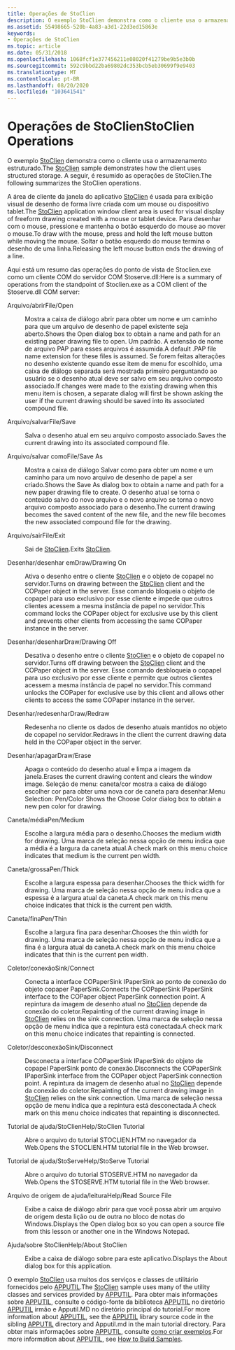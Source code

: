 ```yaml
---
title: Operações de StoClien
description: O exemplo StoClien demonstra como o cliente usa o armazenamento estruturado. A seguir, é resumido as operações de StoClien.
ms.assetid: 55498665-520b-4a83-a3d1-22d3ed15863e
keywords:
- Operações de StoClien
ms.topic: article
ms.date: 05/31/2018
ms.openlocfilehash: 1068fcf1e377456211e08020f41279be9b5e3b0b
ms.sourcegitcommit: 592c9bbd22ba69802dc353bcb5eb30699f9e9403
ms.translationtype: MT
ms.contentlocale: pt-BR
ms.lasthandoff: 08/20/2020
ms.locfileid: "103641541"
---
```

# <a name="stoclien-operations"></a><span data-ttu-id="eb0cf-105">Operações de StoClien</span><span class="sxs-lookup"><span data-stu-id="eb0cf-105">StoClien Operations</span></span>

<span data-ttu-id="eb0cf-106">O exemplo [StoClien](structured-storage-client-sample--stoclien-.md) demonstra como o cliente usa o armazenamento estruturado.</span><span class="sxs-lookup"><span data-stu-id="eb0cf-106">The [StoClien](structured-storage-client-sample--stoclien-.md) sample demonstrates how the client uses structured storage.</span></span> <span data-ttu-id="eb0cf-107">A seguir, é resumido as operações de StoClien.</span><span class="sxs-lookup"><span data-stu-id="eb0cf-107">The following summarizes the StoClien operations.</span></span>

<span data-ttu-id="eb0cf-108">A área de cliente da janela do aplicativo [StoClien](structured-storage-client-sample--stoclien-.md) é usada para exibição visual de desenho de forma livre criada com um mouse ou dispositivo tablet.</span><span class="sxs-lookup"><span data-stu-id="eb0cf-108">The [StoClien](structured-storage-client-sample--stoclien-.md) application window client area is used for visual display of freeform drawing created with a mouse or tablet device.</span></span> <span data-ttu-id="eb0cf-109">Para desenhar com o mouse, pressione e mantenha o botão esquerdo do mouse ao mover o mouse.</span><span class="sxs-lookup"><span data-stu-id="eb0cf-109">To draw with the mouse, press and hold the left mouse button while moving the mouse.</span></span> <span data-ttu-id="eb0cf-110">Soltar o botão esquerdo do mouse termina o desenho de uma linha.</span><span class="sxs-lookup"><span data-stu-id="eb0cf-110">Releasing the left mouse button ends the drawing of a line.</span></span>

<span data-ttu-id="eb0cf-111">Aqui está um resumo das operações do ponto de vista de Stoclien.exe como um cliente COM do servidor COM Stoserve.dll:</span><span class="sxs-lookup"><span data-stu-id="eb0cf-111">Here is a summary of operations from the standpoint of Stoclien.exe as a COM client of the Stoserve.dll COM server:</span></span>

<dl> <dt>

<span data-ttu-id="eb0cf-112"><span id="File_Open"></span><span id="file_open"></span><span id="FILE_OPEN"></span>Arquivo/abrir</span><span class="sxs-lookup"><span data-stu-id="eb0cf-112"><span id="File_Open"></span><span id="file_open"></span><span id="FILE_OPEN"></span>File/Open</span></span>
</dt> <dd>

<span data-ttu-id="eb0cf-113">Mostra a caixa de diálogo abrir para obter um nome e um caminho para que um arquivo de desenho de papel existente seja aberto.</span><span class="sxs-lookup"><span data-stu-id="eb0cf-113">Shows the Open dialog box to obtain a name and path for an existing paper drawing file to open.</span></span> <span data-ttu-id="eb0cf-114">Um padrão. A extensão de nome de arquivo PAP para esses arquivos é assumida.</span><span class="sxs-lookup"><span data-stu-id="eb0cf-114">A default .PAP file name extension for these files is assumed.</span></span> <span data-ttu-id="eb0cf-115">Se forem feitas alterações no desenho existente quando esse item de menu for escolhido, uma caixa de diálogo separada será mostrada primeiro perguntando ao usuário se o desenho atual deve ser salvo em seu arquivo composto associado.</span><span class="sxs-lookup"><span data-stu-id="eb0cf-115">If changes were made to the existing drawing when this menu item is chosen, a separate dialog will first be shown asking the user if the current drawing should be saved into its associated compound file.</span></span>

</dd> <dt>

<span data-ttu-id="eb0cf-116"><span id="File_Save"></span><span id="file_save"></span><span id="FILE_SAVE"></span>Arquivo/salvar</span><span class="sxs-lookup"><span data-stu-id="eb0cf-116"><span id="File_Save"></span><span id="file_save"></span><span id="FILE_SAVE"></span>File/Save</span></span>
</dt> <dd>

<span data-ttu-id="eb0cf-117">Salva o desenho atual em seu arquivo composto associado.</span><span class="sxs-lookup"><span data-stu-id="eb0cf-117">Saves the current drawing into its associated compound file.</span></span>

</dd> <dt>

<span data-ttu-id="eb0cf-118"><span id="File_Save_As"></span><span id="file_save_as"></span><span id="FILE_SAVE_AS"></span>Arquivo/salvar como</span><span class="sxs-lookup"><span data-stu-id="eb0cf-118"><span id="File_Save_As"></span><span id="file_save_as"></span><span id="FILE_SAVE_AS"></span>File/Save As</span></span>
</dt> <dd>

<span data-ttu-id="eb0cf-119">Mostra a caixa de diálogo Salvar como para obter um nome e um caminho para um novo arquivo de desenho de papel a ser criado.</span><span class="sxs-lookup"><span data-stu-id="eb0cf-119">Shows the Save As dialog box to obtain a name and path for a new paper drawing file to create.</span></span> <span data-ttu-id="eb0cf-120">O desenho atual se torna o conteúdo salvo do novo arquivo e o novo arquivo se torna o novo arquivo composto associado para o desenho.</span><span class="sxs-lookup"><span data-stu-id="eb0cf-120">The current drawing becomes the saved content of the new file, and the new file becomes the new associated compound file for the drawing.</span></span>

</dd> <dt>

<span data-ttu-id="eb0cf-121"><span id="File_Exit"></span><span id="file_exit"></span><span id="FILE_EXIT"></span>Arquivo/sair</span><span class="sxs-lookup"><span data-stu-id="eb0cf-121"><span id="File_Exit"></span><span id="file_exit"></span><span id="FILE_EXIT"></span>File/Exit</span></span>
</dt> <dd>

<span data-ttu-id="eb0cf-122">Sai de [StoClien](structured-storage-client-sample--stoclien-.md).</span><span class="sxs-lookup"><span data-stu-id="eb0cf-122">Exits [StoClien](structured-storage-client-sample--stoclien-.md).</span></span>

</dd> <dt>

<span data-ttu-id="eb0cf-123"><span id="Draw_Drawing_On"></span><span id="draw_drawing_on"></span><span id="DRAW_DRAWING_ON"></span>Desenhar/desenhar em</span><span class="sxs-lookup"><span data-stu-id="eb0cf-123"><span id="Draw_Drawing_On"></span><span id="draw_drawing_on"></span><span id="DRAW_DRAWING_ON"></span>Draw/Drawing On</span></span>
</dt> <dd>

<span data-ttu-id="eb0cf-124">Ativa o desenho entre o cliente [StoClien](structured-storage-client-sample--stoclien-.md) e o objeto de copapel no servidor.</span><span class="sxs-lookup"><span data-stu-id="eb0cf-124">Turns on drawing between the [StoClien](structured-storage-client-sample--stoclien-.md) client and the COPaper object in the server.</span></span> <span data-ttu-id="eb0cf-125">Esse comando bloqueia o objeto de copapel para uso exclusivo por esse cliente e impede que outros clientes acessem a mesma instância de papel no servidor.</span><span class="sxs-lookup"><span data-stu-id="eb0cf-125">This command locks the COPaper object for exclusive use by this client and prevents other clients from accessing the same COPaper instance in the server.</span></span>

</dd> <dt>

<span data-ttu-id="eb0cf-126"><span id="Draw_Drawing_Off"></span><span id="draw_drawing_off"></span><span id="DRAW_DRAWING_OFF"></span>Desenhar/desenhar</span><span class="sxs-lookup"><span data-stu-id="eb0cf-126"><span id="Draw_Drawing_Off"></span><span id="draw_drawing_off"></span><span id="DRAW_DRAWING_OFF"></span>Draw/Drawing Off</span></span>
</dt> <dd>

<span data-ttu-id="eb0cf-127">Desativa o desenho entre o cliente [StoClien](structured-storage-client-sample--stoclien-.md) e o objeto de copapel no servidor.</span><span class="sxs-lookup"><span data-stu-id="eb0cf-127">Turns off drawing between the [StoClien](structured-storage-client-sample--stoclien-.md) client and the COPaper object in the server.</span></span> <span data-ttu-id="eb0cf-128">Esse comando desbloqueia o copapel para uso exclusivo por esse cliente e permite que outros clientes acessem a mesma instância de papel no servidor.</span><span class="sxs-lookup"><span data-stu-id="eb0cf-128">This command unlocks the COPaper for exclusive use by this client and allows other clients to access the same COPaper instance in the server.</span></span>

</dd> <dt>

<span data-ttu-id="eb0cf-129"><span id="Draw_Redraw"></span><span id="draw_redraw"></span><span id="DRAW_REDRAW"></span>Desenhar/redesenhar</span><span class="sxs-lookup"><span data-stu-id="eb0cf-129"><span id="Draw_Redraw"></span><span id="draw_redraw"></span><span id="DRAW_REDRAW"></span>Draw/Redraw</span></span>
</dt> <dd>

<span data-ttu-id="eb0cf-130">Redesenha no cliente os dados de desenho atuais mantidos no objeto de copapel no servidor.</span><span class="sxs-lookup"><span data-stu-id="eb0cf-130">Redraws in the client the current drawing data held in the COPaper object in the server.</span></span>

</dd> <dt>

<span data-ttu-id="eb0cf-131"><span id="Draw_Erase"></span><span id="draw_erase"></span><span id="DRAW_ERASE"></span>Desenhar/apagar</span><span class="sxs-lookup"><span data-stu-id="eb0cf-131"><span id="Draw_Erase"></span><span id="draw_erase"></span><span id="DRAW_ERASE"></span>Draw/Erase</span></span>
</dt> <dd>

<span data-ttu-id="eb0cf-132">Apaga o conteúdo do desenho atual e limpa a imagem da janela.</span><span class="sxs-lookup"><span data-stu-id="eb0cf-132">Erases the current drawing content and clears the window image.</span></span> <span data-ttu-id="eb0cf-133">Seleção de menu: caneta/cor mostra a caixa de diálogo escolher cor para obter uma nova cor de caneta para desenhar.</span><span class="sxs-lookup"><span data-stu-id="eb0cf-133">Menu Selection: Pen/Color Shows the Choose Color dialog box to obtain a new pen color for drawing.</span></span>

</dd> <dt>

<span data-ttu-id="eb0cf-134"><span id="Pen_Medium"></span><span id="pen_medium"></span><span id="PEN_MEDIUM"></span>Caneta/média</span><span class="sxs-lookup"><span data-stu-id="eb0cf-134"><span id="Pen_Medium"></span><span id="pen_medium"></span><span id="PEN_MEDIUM"></span>Pen/Medium</span></span>
</dt> <dd>

<span data-ttu-id="eb0cf-135">Escolhe a largura média para o desenho.</span><span class="sxs-lookup"><span data-stu-id="eb0cf-135">Chooses the medium width for drawing.</span></span> <span data-ttu-id="eb0cf-136">Uma marca de seleção nessa opção de menu indica que a média é a largura da caneta atual.</span><span class="sxs-lookup"><span data-stu-id="eb0cf-136">A check mark on this menu choice indicates that medium is the current pen width.</span></span>

</dd> <dt>

<span data-ttu-id="eb0cf-137"><span id="Pen_Thick"></span><span id="pen_thick"></span><span id="PEN_THICK"></span>Caneta/grossa</span><span class="sxs-lookup"><span data-stu-id="eb0cf-137"><span id="Pen_Thick"></span><span id="pen_thick"></span><span id="PEN_THICK"></span>Pen/Thick</span></span>
</dt> <dd>

<span data-ttu-id="eb0cf-138">Escolhe a largura espessa para desenhar.</span><span class="sxs-lookup"><span data-stu-id="eb0cf-138">Chooses the thick width for drawing.</span></span> <span data-ttu-id="eb0cf-139">Uma marca de seleção nessa opção de menu indica que a espessa é a largura atual da caneta.</span><span class="sxs-lookup"><span data-stu-id="eb0cf-139">A check mark on this menu choice indicates that thick is the current pen width.</span></span>

</dd> <dt>

<span data-ttu-id="eb0cf-140"><span id="Pen_Thin"></span><span id="pen_thin"></span><span id="PEN_THIN"></span>Caneta/fina</span><span class="sxs-lookup"><span data-stu-id="eb0cf-140"><span id="Pen_Thin"></span><span id="pen_thin"></span><span id="PEN_THIN"></span>Pen/Thin</span></span>
</dt> <dd>

<span data-ttu-id="eb0cf-141">Escolhe a largura fina para desenhar.</span><span class="sxs-lookup"><span data-stu-id="eb0cf-141">Chooses the thin width for drawing.</span></span> <span data-ttu-id="eb0cf-142">Uma marca de seleção nessa opção de menu indica que a fina é a largura atual da caneta.</span><span class="sxs-lookup"><span data-stu-id="eb0cf-142">A check mark on this menu choice indicates that thin is the current pen width.</span></span>

</dd> <dt>

<span data-ttu-id="eb0cf-143"><span id="Sink_Connect"></span><span id="sink_connect"></span><span id="SINK_CONNECT"></span>Coletor/conexão</span><span class="sxs-lookup"><span data-stu-id="eb0cf-143"><span id="Sink_Connect"></span><span id="sink_connect"></span><span id="SINK_CONNECT"></span>Sink/Connect</span></span>
</dt> <dd>

<span data-ttu-id="eb0cf-144">Conecta a interface COPaperSink IPaperSink ao ponto de conexão do objeto copaper PaperSink.</span><span class="sxs-lookup"><span data-stu-id="eb0cf-144">Connects the COPaperSink IPaperSink interface to the COPaper object PaperSink connection point.</span></span> <span data-ttu-id="eb0cf-145">A repintura da imagem de desenho atual no [StoClien](structured-storage-client-sample--stoclien-.md) depende da conexão do coletor.</span><span class="sxs-lookup"><span data-stu-id="eb0cf-145">Repainting of the current drawing image in [StoClien](structured-storage-client-sample--stoclien-.md) relies on the sink connection.</span></span> <span data-ttu-id="eb0cf-146">Uma marca de seleção nessa opção de menu indica que a repintura está conectada.</span><span class="sxs-lookup"><span data-stu-id="eb0cf-146">A check mark on this menu choice indicates that repainting is connected.</span></span>

</dd> <dt>

<span data-ttu-id="eb0cf-147"><span id="Sink_Disconnect"></span><span id="sink_disconnect"></span><span id="SINK_DISCONNECT"></span>Coletor/desconexão</span><span class="sxs-lookup"><span data-stu-id="eb0cf-147"><span id="Sink_Disconnect"></span><span id="sink_disconnect"></span><span id="SINK_DISCONNECT"></span>Sink/Disconnect</span></span>
</dt> <dd>

<span data-ttu-id="eb0cf-148">Desconecta a interface COPaperSink IPaperSink do objeto de copapel PaperSink ponto de conexão.</span><span class="sxs-lookup"><span data-stu-id="eb0cf-148">Disconnects the COPaperSink IPaperSink interface from the COPaper object PaperSink connection point.</span></span> <span data-ttu-id="eb0cf-149">A repintura da imagem de desenho atual no [StoClien](structured-storage-client-sample--stoclien-.md) depende da conexão do coletor.</span><span class="sxs-lookup"><span data-stu-id="eb0cf-149">Repainting of the current drawing image in [StoClien](structured-storage-client-sample--stoclien-.md) relies on the sink connection.</span></span> <span data-ttu-id="eb0cf-150">Uma marca de seleção nessa opção de menu indica que a repintura está desconectada.</span><span class="sxs-lookup"><span data-stu-id="eb0cf-150">A check mark on this menu choice indicates that repainting is disconnected.</span></span>

</dd> <dt>

<span data-ttu-id="eb0cf-151"><span id="Help_StoClien_Tutorial"></span><span id="help_stoclien_tutorial"></span><span id="HELP_STOCLIEN_TUTORIAL"></span>Tutorial de ajuda/StoClien</span><span class="sxs-lookup"><span data-stu-id="eb0cf-151"><span id="Help_StoClien_Tutorial"></span><span id="help_stoclien_tutorial"></span><span id="HELP_STOCLIEN_TUTORIAL"></span>Help/StoClien Tutorial</span></span>
</dt> <dd>

<span data-ttu-id="eb0cf-152">Abre o arquivo do tutorial STOCLIEN.HTM no navegador da Web.</span><span class="sxs-lookup"><span data-stu-id="eb0cf-152">Opens the STOCLIEN.HTM tutorial file in the Web browser.</span></span>

</dd> <dt>

<span data-ttu-id="eb0cf-153"><span id="Help_StoServe_Tutorial"></span><span id="help_stoserve_tutorial"></span><span id="HELP_STOSERVE_TUTORIAL"></span>Tutorial de ajuda/StoServe</span><span class="sxs-lookup"><span data-stu-id="eb0cf-153"><span id="Help_StoServe_Tutorial"></span><span id="help_stoserve_tutorial"></span><span id="HELP_STOSERVE_TUTORIAL"></span>Help/StoServe Tutorial</span></span>
</dt> <dd>

<span data-ttu-id="eb0cf-154">Abre o arquivo do tutorial STOSERVE.HTM no navegador da Web.</span><span class="sxs-lookup"><span data-stu-id="eb0cf-154">Opens the STOSERVE.HTM tutorial file in the Web browser.</span></span>

</dd> <dt>

<span data-ttu-id="eb0cf-155"><span id="Help_Read_Source_File"></span><span id="help_read_source_file"></span><span id="HELP_READ_SOURCE_FILE"></span>Arquivo de origem de ajuda/leitura</span><span class="sxs-lookup"><span data-stu-id="eb0cf-155"><span id="Help_Read_Source_File"></span><span id="help_read_source_file"></span><span id="HELP_READ_SOURCE_FILE"></span>Help/Read Source File</span></span>
</dt> <dd>

<span data-ttu-id="eb0cf-156">Exibe a caixa de diálogo abrir para que você possa abrir um arquivo de origem desta lição ou de outra no bloco de notas do Windows.</span><span class="sxs-lookup"><span data-stu-id="eb0cf-156">Displays the Open dialog box so you can open a source file from this lesson or another one in the Windows Notepad.</span></span>

</dd> <dt>

<span data-ttu-id="eb0cf-157"><span id="Help_About_StoClien"></span><span id="help_about_stoclien"></span><span id="HELP_ABOUT_STOCLIEN"></span>Ajuda/sobre StoClien</span><span class="sxs-lookup"><span data-stu-id="eb0cf-157"><span id="Help_About_StoClien"></span><span id="help_about_stoclien"></span><span id="HELP_ABOUT_STOCLIEN"></span>Help/About StoClien</span></span>
</dt> <dd>

<span data-ttu-id="eb0cf-158">Exibe a caixa de diálogo sobre para este aplicativo.</span><span class="sxs-lookup"><span data-stu-id="eb0cf-158">Displays the About dialog box for this application.</span></span>

</dd> </dl>

<span data-ttu-id="eb0cf-159">O exemplo [StoClien](structured-storage-client-sample--stoclien-.md) usa muitos dos serviços e classes de utilitário fornecidos pelo [APPUTIL](./using-visual-studio.md).</span><span class="sxs-lookup"><span data-stu-id="eb0cf-159">The [StoClien](structured-storage-client-sample--stoclien-.md) sample uses many of the utility classes and services provided by [APPUTIL](./using-visual-studio.md).</span></span> <span data-ttu-id="eb0cf-160">Para obter mais informações sobre [APPUTIL](./using-visual-studio.md), consulte o código-fonte da biblioteca [APPUTIL](./using-visual-studio.md) no diretório [APPUTIL](./using-visual-studio.md) irmão e Apputil.MD no diretório principal do tutorial.</span><span class="sxs-lookup"><span data-stu-id="eb0cf-160">For more information about [APPUTIL](./using-visual-studio.md), see the [APPUTIL](./using-visual-studio.md) library source code in the sibling [APPUTIL](./using-visual-studio.md) directory and Apputil.md in the main tutorial directory.</span></span> <span data-ttu-id="eb0cf-161">Para obter mais informações sobre [APPUTIL](./using-visual-studio.md), consulte [como criar exemplos](how-to-build-samples.md).</span><span class="sxs-lookup"><span data-stu-id="eb0cf-161">For more information about [APPUTIL](./using-visual-studio.md), see [How to Build Samples](how-to-build-samples.md).</span></span>

 

 